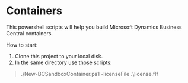 # Containers

This powershell scripts will help you build Microsoft Dynamics Business Central containers.

How to start:

1. Clone this project to your local disk.
2. In the same directory use those scripts:

> .\New-BCSandboxContainer.ps1 -licenseFile .\license.flf
